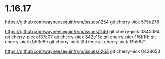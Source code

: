 # 1.16.17

https://github.com/wayneeseguin/rvm/issues/1254
git cherry-pick 575e278

https://github.com/wayneeseguin/rvm/issues/1146
git cherry-pick 0840d94
git cherry-pick af37a07
git cherry-pick 342e16e
git cherry-pick 1f6b1fb
git cherry-pick da53e9e
git cherry-pick 3fd7ecc
git cherry-pick 13b5671

https://github.com/wayneeseguin/rvm/issues/1263
git cherry-pick 0428653
